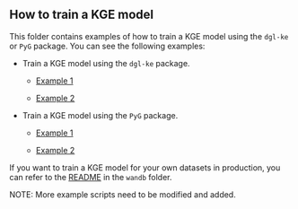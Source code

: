 ## How to train a KGE model

This folder contains examples of how to train a KGE model using the `dgl-ke` or `PyG` package. You can see the following examples:

- Train a KGE model using the `dgl-ke` package.

    - [Example 1](./notebooks/kge_dgl-ke_example1.ipynb)

    - [Example 2](./notebooks/kge_dgl-ke_example2.ipynb)

- Train a KGE model using the `PyG` package.

    - [Example 1](./notebooks/kge_pyg_example1.ipynb)

    - [Example 2](./notebooks/kge_pyg_example2.py)

If you want to train a KGE model for your own datasets in production, you can refer to the [README](../wandb/README.md) in the `wandb` folder.


NOTE: More example scripts need to be modified and added.
